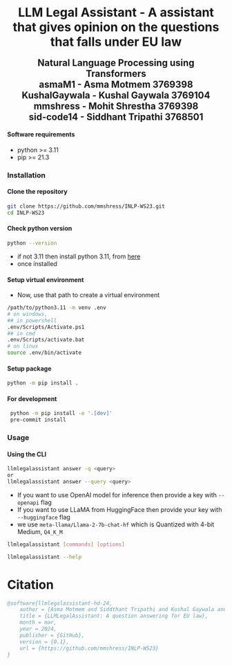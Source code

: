 <h1 align="center" style="margin-top: 0px;"><b>LLM Legal Assistant</b> - A assistant that gives opinion on the questions that falls under EU law</h2>

<h2 align="center" style="margin-top: 0px;">Natural Language Processing using Transformers <br>
 asmaM1 - Asma Motmem 3769398
 <br> KushalGaywala - Kushal Gaywala 3769104
<br> mmshress - Mohit Shrestha 3769398
 <br> sid-code14 - Siddhant Tripathi 3768501
</h2>

#### Software requirements

- python >= 3.11
- pip >= 21.3

### Installation

#### Clone the repository

```bash
git clone https://github.com/mmshress/INLP-WS23.git
cd INLP-WS23
```

#### Check python version

```bash
python --version
```

- if not 3.11 then install python 3.11, from [here](https://www.python.org/downloads/release/python-3110/)
- once installed

#### Setup virtual environment

- Now, use that path to create a virtual environment

```bash
/path/to/python3.11 -m venv .env
# on windows,
## in powershell
.env/Scripts/Activate.ps1
## in cmd
.env/Scripts/activate.bat
# on linux
source .env/bin/activate
```

#### Setup package

```bash
python -m pip install .
```

#### For development

```bash
 python -m pip install -e '.[dev]'
 pre-commit install
```

### Usage

#### Using the CLI

```bash
llmlegalassistant answer -q <query>
or
llmlegalassistant answer --query <query>
```

- If you want to use OpenAI model for inference then provide a key with `--openapi` flag
- If you want to use LLaMA from HuggingFace then provide your key with `--huggingface` flag
 - we use `meta-llama/Llama-2-7b-chat-hf` which is Quantized with 4-bit Medium, `Q4_K_M`

```bash
llmlegalassistant [commands] [options]
```

```bash
llmlegalassistant --help
```

# Citation

```bibtex
@software{llmlegalassistant-hd-24,
    author = {Asma Motmem and Siddthant Tripathi and Kushal Gaywala and Mohit Shrestha},
    title = {LLMLegalAssistant: A question answering for EU law},
    month = mar,
    year = 2024,
    publisher = {GitHub},
    version = {0.1},
    url = {https://github.com/mmshress/INLP-WS23}
}
```
